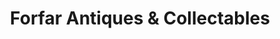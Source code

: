---
title: "Forfar Antiques & Collectables"
url: /forfar/forfar-antiques-und-collectables/
shop: Antiquitäten
---